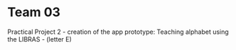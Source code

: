 # Team 03

Practical Project 2 - creation of the app prototype: Teaching alphabet using the LIBRAS - (letter E)